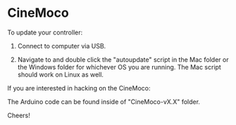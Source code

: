 CineMoco
========

To update your controller:

1) Connect to computer via USB.

2) Navigate to and double click the "autoupdate" script in the Mac folder or 
the Windows folder for whichever OS you are running.  The Mac script should 
work on Linux as well.


If you are interested in hacking on the CineMoco:

The Arduino code can be found inside of "CineMoco-vX.X" folder.

Cheers!
